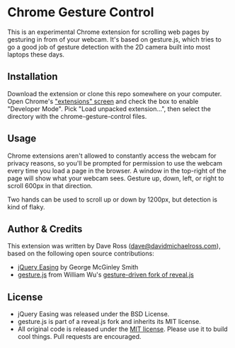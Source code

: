 # Chrome Gesture Control

This is an experimental Chrome extension for scrolling web pages by gesturing in from of your webcam. It's based on
gesture.js, which tries to go a good job of gesture detection with the 2D camera built into most laptops these days.

## Installation

Download the extension or clone this repo somewhere on your computer. Open Chrome's
["extensions" screen](chrome://extensions) and check the box to enable "Developer Mode". Pick
"Load unpacked extension…", then select the directory with the chrome-gesture-control files.

## Usage

Chrome extensions aren't allowed to constantly access the webcam for privacy reasons, so you'll be prompted for
permission to use the webcam every time you load a page in the browser. A window in the top-right of the page will
show what your webcam sees. Gesture up, down, left, or right to scroll 600px in that direction.

Two hands can be used to scroll up or down by 1200px, but detection is kind of flaky.

## Author & Credits

This extension was written by Dave Ross ([dave@davidmichaelross.com](mailto:dave@davidmichaelross.com)), based on the
following open source contributions:

* [jQuery Easing](http://gsgd.co.uk/sandbox/jquery/easing/) by George McGinley Smith
* [gesture.js](https://github.com/willy-vvu/reveal.js/blob/master/js/gesture.js) from William Wu's [gesture-driven fork
of reveal.js](http://www.chromeexperiments.com/detail/gesture-based-revealjs/)

## License

* jQuery Easing was released under the BSD License.
* gesture.js is part of a reveal.js fork and inherits its MIT license.
* All original code is released under the [MIT license](http://daveross.mit-license.org/). Please use it to build cool
things. Pull requests are encouraged.
